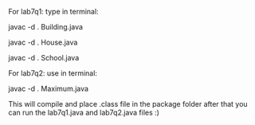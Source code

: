 For lab7q1:
type in terminal: 

javac -d . Building.java

javac -d . House.java

javac -d . School.java


For lab7q2:
use in terminal:

javac -d . Maximum.java

This will compile and place .class file in the package folder
after that you can run the lab7q1.java and lab7q2.java files :)
